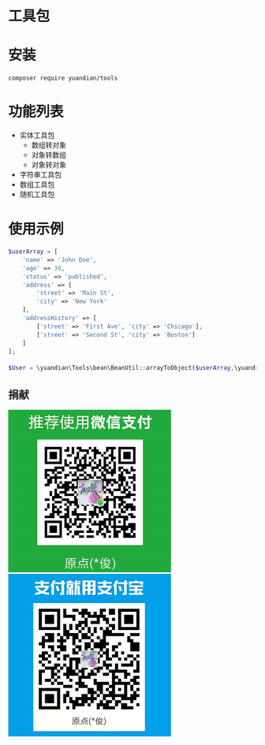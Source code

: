 # 工具包


# 安装

``` composer require yuandian/tools ```
# 功能列表
- 实体工具包
  - 数组转对象
  - 对象转数组
  - 对象转对象
- 字符串工具包
- 数组工具包
- 随机工具包

# 使用示例

```php
$userArray = [
    'name' => 'John Doe',
    'age' => 30,
    'status' => 'published',
    'address' => [
        'street' => 'Main St',
        'city' => 'New York'
    ],
    'addressHistory' => [
        ['street' => 'First Ave', 'city' => 'Chicago'],
        ['street' => 'Second St', 'city' => 'Boston']
    ]
];

$User = \yuandian\Tools\bean\BeanUtil::arrayToObject($userArray,\yuandian\Tools\Tests\User::class);
```

## 捐献

![](./wechat.png)
![](./alipay.png)